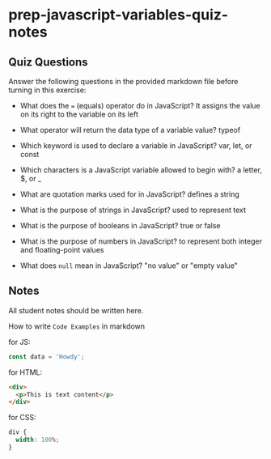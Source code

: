 # prep-javascript-variables-quiz-notes

## Quiz Questions

Answer the following questions in the provided markdown file before turning in this exercise:

- What does the `=` (equals) operator do in JavaScript?
  It assigns the value on its right to the variable on its left

- What operator will return the data type of a variable value?
  typeof

- Which keyword is used to declare a variable in JavaScript?
  var, let, or const

- Which characters is a JavaScript variable allowed to begin with?
  a letter, $, or \_

- What are quotation marks used for in JavaScript?
  defines a string

- What is the purpose of strings in JavaScript?
  used to represent text

- What is the purpose of booleans in JavaScript?
  true or false

- What is the purpose of numbers in JavaScript?
  to represent both integer and floating-point values

- What does `null` mean in JavaScript?
  "no value" or "empty value"

## Notes

All student notes should be written here.

How to write `Code Examples` in markdown

for JS:

```javascript
const data = 'Howdy';
```

for HTML:

```html
<div>
  <p>This is text content</p>
</div>
```

for CSS:

```css
div {
  width: 100%;
}
```
